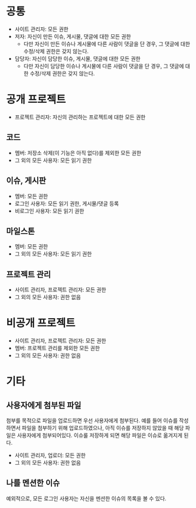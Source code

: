 공통
====

* 사이트 관리자: 모든 권한
* 저자: 자신이 만든 이슈, 게시물, 댓글에 대한 모든 권한
    * 다만 자신이 만든 이슈나 게시물에 다른 사람이 댓글을 단 경우, 그 댓글에 대한 수정/삭제 권한은 갖지 않는다.
* 담당자: 자신이 담당한 이슈, 게시물, 댓글에 대한 모든 권한
    * 다만 자신이 담당한 이슈나 게시물에 다른 사람이 댓글을 단 경우, 그 댓글에 대한 수정/삭제 권한은 갖지 않는다.

공개 프로젝트
=============

* 프로젝트 관리자: 자신의 관리하는 프로젝트에 대한 모든 권한

코드
----

* 멤버: 저장소 삭제(이 기능은 아직 없다)를 제외한 모든 권한
* 그 외의 모든 사용자: 모든 읽기 권한

이슈, 게시판
------------

* 멤버: 모든 권한
* 로그인 사용자: 모든 읽기 권한, 게시물/댓글 등록
* 비로그인 사용자: 모든 읽기 권한

마일스톤
--------

* 멤버: 모든 권한
* 그 외의 모든 사용자: 모든 읽기 권한

프로젝트 관리
-------------

* 사이트 관리자, 프로젝트 관리자: 모든 권한
* 그 외의 모든 사용자: 권한 없음

비공개 프로젝트
===============

* 사이트 관리자, 프로젝트 관리자: 모든 권한
* 멤버: 프로젝트 관리를 제외한 모든 권한
* 그 외의 모든 사용자: 권한 없음

기타
====

사용자에게 첨부된 파일
----------------------

첨부를 목적으로 파일을 업로드하면 우선 사용자에게 첨부된다. 예를 들어 이슈를 작성하면서 파일을 첨부하기 위해 업로드하였으나, 아직 이슈를 저장하지 않았을 때 해당 파일은 사용자에게 첨부되어있다. 이슈룰 저장하게 되면 해당 파일은 이슈로 옮겨지게 된다.

* 사이트 관리자, 업로더: 모든 권한
* 그 외의 모든 사용자: 권한 없음

나를 멘션한 이슈
----------------

예외적으로, 모든 로그인 사용자는 자신을 멘션한 이슈의 목록을 볼 수 있다.
